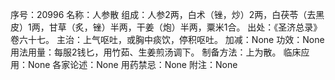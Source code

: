序号：20996
名称：人参散
组成：人参2两，白术（锉，炒）2两，白茯苓（去黑皮）1两，甘草（炙，锉）半两，干姜（炮）半两，粟米1合。
出处：《圣济总录》卷六十七。
主治：上气呕吐，或胸中痰饮，停积呕吐。
加减：None
功效：None
用法用量：每服2钱匕，用竹茹、生姜煎汤调下。
制备方法：上为散。
临床应用：None
各家论述：None
用药禁忌：None
附注：None
